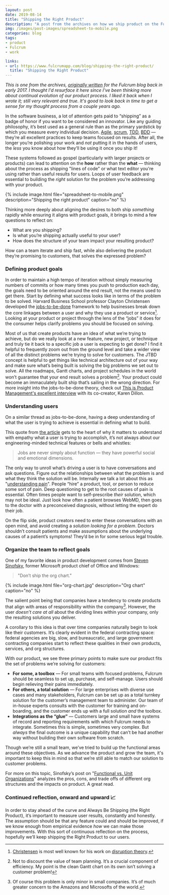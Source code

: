 ```yaml
---
layout: post
date: 2019-08-14
title: "Shipping the Right Product"
description: "A post from the archives on how we ship product on the Fulcrum team."
img: /images/post-images/spreadsheet-to-mobile.png
categories: blog
tags:
- product
- Fulcrum
- work

links:
- url: https://www.fulcrumapp.com/blog/shipping-the-right-product/
  title: "Shipping the Right Product"
---
```


_This is one from the archives, [originally written](https://www.fulcrumapp.com/blog/shipping-the-right-product/ "Shipping the Right Product") for the Fulcrum blog back in early 2017. I thought I'd resurface it here since I've been thinking more about continual evolution of our product process. I liked it back when I wrote it; still very relevant and true. It's good to look back in time to get a sense for my thought process from a couple years ago._

In the software business, a lot of attention gets paid to “shipping” as a badge of honor if you want to be considered an innovator. Like any guiding philosophy, it’s best used as a general rule than as the primary yardstick by which you measure every individual decision. [Agile](https://en.wikipedia.org/wiki/Agile_software_development "Agile"), [scrum](https://en.wikipedia.org/wiki/Scrum_(software_development) "Scrum"), [TDD](https://en.wikipedia.org/wiki/Test-driven_development "Test-driven development"), [BDD](https://en.wikipedia.org/wiki/Behavior-driven_development "Behavior-driven development") — they’re all excellent practices to keep teams focused on results. After all, the longer you’re polishing your work and *_not_* putting it in the hands of users, the *_less_* you know about how they’ll be using it once you ship it!

These systems followed as gospel (particularly with larger projects or products) can lead to attention on the **how** rather than the **what** — thinking about the process as shipping "lines of code" or what text editor you're using rather than useful results for users. Loops of user feedback are essential to building the *right* solution for the problem you’re addressing with your product.

{% include image.html file="spreadsheet-to-mobile.png" description="Shipping the right product" caption="no" %}

Thinking more deeply about aligning the desires to both ship *_something_* rapidly while ensuring it aligns with product goals, it brings to mind a few questions to reflect on:

* What are you shipping?
* Is what you’re shipping actually useful to your user?
* How does the structure of your team impact your resulting product?

How can a team iterate and ship fast, while also delivering the product they’re promising to customers, that solves the expressed problem?

### Defining product goals

In order to maintain a high tempo of iteration without simply measuring numbers of commits or how many times you push to production each day, the goals need to be oriented around the end result, not the means used to get there. Start by defining what success looks like in terms of the problem to be solved. Harvard Business School professor Clayton Christensen developed the [jobs-to-be-done](https://hbr.org/2016/09/know-your-customers-jobs-to-be-done "Jobs to be Done") framework to help businesses break down the core linkages between a user and why they use a product or service[^christensen]. Looking at your product or project through the lens of the “jobs” it does for the consumer helps clarify problems you should be focused on solving.

Most of us that create products have an idea of what we’re trying to achieve, but do we really look at a new feature, new project, or technique and truly tie it back to a specific job a user is expecting to get done? I find it helpful to frequently zoom out from the ground level and take a wider view of all the distinct problems we’re trying to solve for customers. The JTBD concept is helpful to get things like technical architecture out of your way and make sure what’s being built is solving the big problems we set out to solve. All the roadmaps, Gantt charts, and project schedules in the world won’t guarantee that your end result solves a problem[^planning]. Your product could become an immaculately built ship that’s sailing in the wrong direction. For more insight into the jobs-to-be-done theory, check out [This is Product Management's excellent interview](https://www.thisisproductmanagement.com/episodes/jobs-to-be-done/ "JTBD podcast") with its co-creator, Karen Dillon.

### Understanding users

On a similar thread as jobs-to-be-done, having a deep understanding of what the user is trying to achieve is essential in defining what to build.

This quote from [the article](https://hbr.org/2016/09/know-your-customers-jobs-to-be-done "Jobs to be Done") gets to the heart of why it matters to understand with empathy what a user is trying to accomplish, it’s not always about our engineering-minded technical features or bells and whistles:

> Jobs are never simply about function — they have powerful social and emotional dimensions.

The only way to unroll what’s driving a user is to have conversations and ask questions. Figure out the relationships between what the problem is and what they think the solution will be. Internally we talk a lot about this as "[understanding pain](https://www.fulcrumapp.com/blog/understanding-pain-in-business-workflow/ "Understanding Pain in Business Workflow")". People “hire” a product, tool, or person to reduce some sort of pain. Deep questioning to get to the root causes of pain is essential. Often times people want to self-prescribe *their* solution, which may not be ideal. Just look how often a patient browses WebMD, then goes to the doctor with a preconceived diagnosis, without letting the expert do their job.

On the flip side, product creators need to enter these conversations with an open mind, and avoid creating a *solution looking for a problem*. Doctors shouldn’t consult patients and make assumptions about the underlying causes of a patient’s symptoms! They’d be in for some serious legal trouble.

### Organize the team to reflect goals

One of my favorite ideas in product development comes from [Steven Sinofsky](https://twitter.com/stevesi "Steven Sinofsky"), former Microsoft product chief of Office and Windows:

> "Don’t ship the org chart."

{% include image.html file="org-chart.jpg" description="Org chart" caption="no" %}

The salient point being that companies have a tendency to create products that align with areas of responsibility within the company[^orgchart]. However, the user *doesn’t care at all* about the dividing lines within your company, only the resulting solutions you deliver.

A corollary to this idea is that over time companies naturally begin to look like their customers. It’s clearly evident in the federal contracting space: federal agencies are big, slow, and bureaucratic, and large government contracting companies start to reflect these qualities in their own products, services, and org structures.

With our product, we see three primary points to make sure our product fits the set of problems we’re solving for customers:

* **For some, a toolbox** — For small teams with focused problems, Fulcrum should be seamless to set up, purchase, and self-manage. Users should begin relieving their pains immediately.
* **For others, a total solution** — For large enterprises with diverse use cases and many stakeholders, Fulcrum can be set up as a total turnkey solution for the customer’s management team to administer. Our team of in-house experts consults with the customer for training and on-boarding, and the customer ends up with a full solution *and* the toolbox.
* **Integrations as the “glue”** — Customers large and small have systems of record and reporting requirements with which Fulcrum needs to integrate. Sometimes this is simple, sometimes very complex. But *always* the final outcome is a unique capability that can’t be had another way without building their own software from scratch.

Though we’re still a small team, we’ve tried to build up the functional areas around these objectives. As we advance the product and grow the team, it's important to keep this in mind so that we’re still able to match our solution to customer problems.

For more on this topic, Sinofsky’s post on "[Functional vs. Unit Organizations](https://medium.learningbyshipping.com/functional-versus-unit-organizations-6b82bfbaa57 "Functional vs Unit Organizations")" analyzes the pros, cons, and trade offs of different org structures and the impacts on product. A great read.

### **Continued reflection, onward and upward 📈**

In order to stay ahead of the curve and Always Be Shipping (the Right Product), it’s important to measure user results, constantly and honestly. The assumption should be that any feature could and should be improved, if we know enough from empirical evidence *how* we can make those improvements. With this sort of continuous reflection on the process, hopefully we’ll keep shipping the Right Product to our users.

[^christensen]: [Christensen](https://en.wikipedia.org/wiki/Clayton_M._Christensen "Clayton Christensen") is most well known for his work on [disruption theory](https://en.wikipedia.org/wiki/Disruptive_innovation "Disruptive innovation").
[^planning]: Not to discount the value of team planning. It’s a crucial component of efficiency. My point is the clean Gantt chart on its own isn’t solving a customer problem!
[^orgchart]: Of course this problem is only minor in small companies. It’s of much greater concern to the Amazons and Microsofts of the world.
